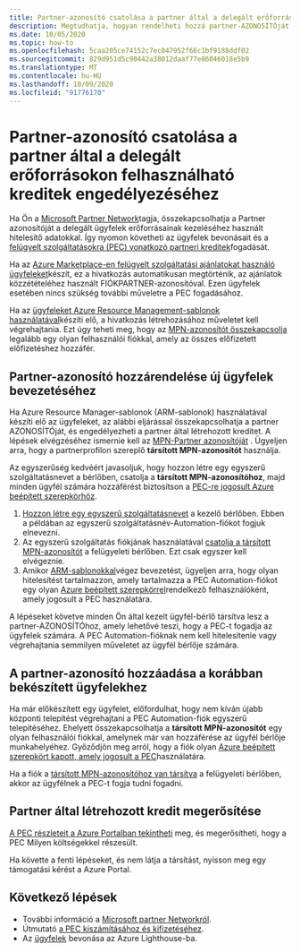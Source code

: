 ```yaml
---
title: Partner-azonosító csatolása a partner által a delegált erőforrásokon felhasználható kreditek engedélyezéséhez
description: Megtudhatja, hogyan rendelheti hozzá partner-AZONOSÍTÓját az Azure Lighthouse használatával kezelt felhasználói erőforrásokhoz kapcsolódó partneri kreditek (PEC) fogadásához.
ms.date: 10/05/2020
ms.topic: how-to
ms.openlocfilehash: 5caa205ce74152c7ec047952f66c1bf9188ddf02
ms.sourcegitcommit: 829d951d5c90442a38012daaf77e86046018e5b9
ms.translationtype: MT
ms.contentlocale: hu-HU
ms.lasthandoff: 10/09/2020
ms.locfileid: "91776170"
---
```

# <a name="link-your-partner-id-to-enable-partner-earned-credit-on-delegated-resources"></a>Partner-azonosító csatolása a partner által a delegált erőforrásokon felhasználható kreditek engedélyezéséhez

Ha Ön a [Microsoft Partner Network](https://partner.microsoft.com/)tagja, összekapcsolhatja a Partner azonosítóját a delegált ügyfelek erőforrásainak kezeléséhez használt hitelesítő adatokkal. Így nyomon követheti az ügyfelek bevonásait és a [felügyelt szolgáltatásokra (PEC) vonatkozó partneri kreditek](/partner-center/partner-earned-credit)fogadását.

Ha az [Azure Marketplace-en felügyelt szolgáltatási ajánlatokat használó ügyfeleket](publish-managed-services-offers.md)készít, ez a hivatkozás automatikusan megtörténik, az ajánlatok közzétételéhez használt FIÓKPARTNER-azonosítóval. Ezen ügyfelek esetében nincs szükség további műveletre a PEC fogadásához.

Ha az [ügyfeleket Azure Resource Management-sablonok használatával](onboard-customer.md)készíti elő, a hivatkozás létrehozásához műveletet kell végrehajtania. Ezt úgy teheti meg, hogy az [MPN-azonosítót összekapcsolja](../../cost-management-billing/manage/link-partner-id.md) legalább egy olyan felhasználói fiókkal, amely az összes előfizetett előfizetéshez hozzáfér.

## <a name="associate-your-partner-id-when-you-onboard-new-customers"></a>Partner-azonosító hozzárendelése új ügyfelek bevezetéséhez

Ha Azure Resource Manager-sablonok (ARM-sablonok) használatával készíti elő az ügyfeleket, az alábbi eljárással összekapcsolhatja a partner AZONOSÍTÓját, és engedélyezheti a partner által létrehozott kreditet. A lépések elvégzéséhez ismernie kell az [MPN-Partner azonosítóját](/partner-center/partner-center-account-setup#locate-your-mpn-id) . Ügyeljen arra, hogy a partnerprofilon szereplő **társított MPN-azonosítót** használja.

Az egyszerűség kedvéért javasoljuk, hogy hozzon létre egy egyszerű szolgáltatásnevet a bérlőben, csatolja a **társított MPN-azonosítóhoz**, majd minden ügyfél számára hozzáférést biztosítson a [PEC-re jogosult Azure beépített szerepkörhöz](https://docs.microsoft.com/partner-center/azure-roles-perms-pec).

1. [Hozzon létre egy egyszerű szolgáltatásnevet](../../active-directory/develop/howto-authenticate-service-principal-powershell.md) a kezelő bérlőben. Ebben a példában az egyszerű szolgáltatásnév-Automation-fiókot fogjuk elnevezni.
1. Az egyszerű szolgáltatás fiókjának használatával [csatolja a társított MPN-azonosítót](../../cost-management-billing/manage/link-partner-id.md#link-to-a-partner-id) a felügyeleti bérlőben. Ezt csak egyszer kell elvégeznie.
1. Amikor [ARM-sablonokkal](onboard-customer.md)végez bevezetést, ügyeljen arra, hogy olyan hitelesítést tartalmazzon, amely tartalmazza a PEC Automation-fiókot egy olyan [Azure beépített szerepkörrel](https://docs.microsoft.com/partner-center/azure-roles-perms-pec)rendelkező felhasználóként, amely jogosult a PEC használatára.

A lépéseket követve minden Ön által kezelt ügyfél-bérlő társítva lesz a partner-AZONOSÍTÓhoz, amely lehetővé teszi, hogy a PEC-t fogadja az ügyfelek számára. A PEC Automation-fióknak nem kell hitelesítenie vagy végrehajtania semmilyen műveletet az ügyfél bérlője számára.

## <a name="add-your-partner-id-to-previously-onboarded-customers"></a>A partner-azonosító hozzáadása a korábban bekészített ügyfelekhez

Ha már előkészített egy ügyfelet, előfordulhat, hogy nem kíván újabb központi telepítést végrehajtani a PEC Automation-fiók egyszerű telepítéséhez. Ehelyett összekapcsolhatja a **társított MPN-azonosítót** egy olyan felhasználói fiókkal, amelynek már van hozzáférése az ügyfél bérlője munkahelyéhez. Győződjön meg arról, hogy a fiók olyan [Azure beépített szerepkört kapott, amely jogosult a PEC](https://docs.microsoft.com/partner-center/azure-roles-perms-pec)használatára.

Ha a fiók a [társított MPN-azonosítóhoz van társítva](../../cost-management-billing/manage/link-partner-id.md#link-to-a-partner-id) a felügyeleti bérlőben, akkor az ügyfélnek a PEC-t fogja tudni fogadni.

## <a name="confirm-partner-earned-credit"></a>Partner által létrehozott kredit megerősítése

[A PEC részleteit a Azure Portalban tekintheti](/partner-center/partner-earned-credit-explanation#azure-cost-management) meg, és megerősítheti, hogy a PEC Milyen költségekkel részesült.

Ha követte a fenti lépéseket, és nem látja a társítást, nyisson meg egy támogatási kérést a Azure Portal.

## <a name="next-steps"></a>Következő lépések

- További információ a [Microsoft partner Networkról](/partner-center/mpn-overview).
- Útmutató [a PEC kiszámításához és kifizetéséhez](/partner-center/partner-earned-credit-explanation).
- Az [ügyfelek](onboard-customer.md) bevonása az Azure Lighthouse-ba.
